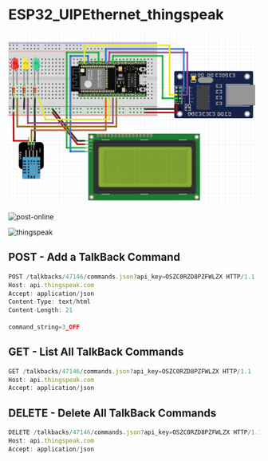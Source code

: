 # ESP32_UIPEthernet_thingspeak

<img src="./ESP32_UIPEthernet_thingspeak.png" alt="" width="500" height="344" title="">


 ![post-online](https://reqbin.com/post-online) 
 
  ![thingspeak](https://thingspeak.com/channels/1623046) 



## POST - Add a TalkBack Command
```js
POST /talkbacks/47146/commands.json?api_key=OSZC0RZD8PZFWLZX HTTP/1.1
Host: api.thingspeak.com
Accept: application/json
Content-Type: text/html
Content-Length: 21

command_string=3_OFF
```

## GET - List All TalkBack Commands
```js
GET /talkbacks/47146/commands.json?api_key=OSZC0RZD8PZFWLZX HTTP/1.1
Host: api.thingspeak.com
Accept: application/json
```

## DELETE - Delete All TalkBack Commands
```js
DELETE /talkbacks/47146/commands.json?api_key=OSZC0RZD8PZFWLZX HTTP/1.1
Host: api.thingspeak.com
Accept: application/json
```
